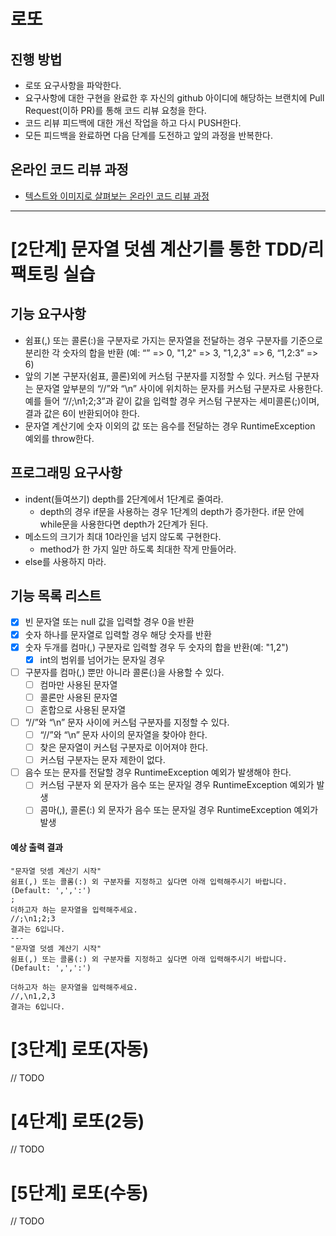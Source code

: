 # 로또
## 진행 방법
* 로또 요구사항을 파악한다.
* 요구사항에 대한 구현을 완료한 후 자신의 github 아이디에 해당하는 브랜치에 Pull Request(이하 PR)를 통해 코드 리뷰 요청을 한다.
* 코드 리뷰 피드백에 대한 개선 작업을 하고 다시 PUSH한다.
* 모든 피드백을 완료하면 다음 단계를 도전하고 앞의 과정을 반복한다.

## 온라인 코드 리뷰 과정
* [텍스트와 이미지로 살펴보는 온라인 코드 리뷰 과정](https://github.com/next-step/nextstep-docs/tree/master/codereview)

---

# [2단계] 문자열 덧셈 계산기를 통한 TDD/리팩토링 실습

## 기능 요구사항

- 쉼표(,) 또는 콜론(:)을 구분자로 가지는 문자열을 전달하는 경우 구분자를 기준으로 분리한 각 숫자의 합을 반환 (예: “” => 0, "1,2" => 3, "1,2,3" => 6, “1,2:3” => 6)
- 앞의 기본 구분자(쉼표, 콜론)외에 커스텀 구분자를 지정할 수 있다. 커스텀 구분자는 문자열 앞부분의 “//”와 “\n” 사이에 위치하는 문자를 커스텀 구분자로 사용한다. 예를 들어 “//;\n1;2;3”과 같이 값을 입력할 경우 커스텀 구분자는 세미콜론(;)이며, 결과 값은 6이 반환되어야 한다.
- 문자열 계산기에 숫자 이외의 값 또는 음수를 전달하는 경우 RuntimeException 예외를 throw한다.

## 프로그래밍 요구사항

- indent(들여쓰기) depth를 2단계에서 1단계로 줄여라.
  - depth의 경우 if문을 사용하는 경우 1단계의 depth가 증가한다. if문 안에 while문을 사용한다면 depth가 2단계가 된다.
- 메소드의 크기가 최대 10라인을 넘지 않도록 구현한다.
  - method가 한 가지 일만 하도록 최대한 작게 만들어라.
- else를 사용하지 마라.

## 기능 목록 리스트

- [x] 빈 문자열 또는 null 값을 입력할 경우 0을 반환
- [x] 숫자 하나를 문자열로 입력할 경우 해당 숫자를 반환
- [x] 숫자 두개를 컴마(,) 구분자로 입력할 경우 두 숫자의 합을 반환(예: "1,2")
  - [x] int의 범위를 넘어가는 문자일 경우
- [ ] 구분자를 컴마(,) 뿐만 아니라 콜론(:)을 사용할 수 있다.
  - [ ] 컴마만 사용된 문자열
  - [ ] 콜론만 사용된 문자열
  - [ ] 혼합으로 사용된 문자열
- [ ] “//”와 “\n” 문자 사이에 커스텀 구분자를 지정할 수 있다. 
  - [ ] “//”와 “\n” 문자 사이의 문자열을 찾아야 한다.
  - [ ] 찾은 문자열이 커스텀 구분자로 이어져야 한다.
  - [ ] 커스텀 구분자는 문자 제한이 없다.
- [ ] 음수 또는 문자를 전달할 경우 RuntimeException 예외가 발생해야 한다.
  - [ ] 커스텀 구분자 외 문자가 음수 또는 문자일 경우  RuntimeException 예외가 발생
  - [ ] 콤마(,), 콜론(:) 외 문자가 음수 또는 문자일 경우  RuntimeException 예외가 발생

#### 예상 출력 결과

```
"문자열 덧셈 계산기 시작"
쉼표(,) 또는 콜롬(:) 외 구분자를 지정하고 싶다면 아래 입력해주시기 바랍니다.(Default: ',',':') 
;
더하고자 하는 문자열을 입력해주세요.
//;\n1;2;3
결과는 6입니다.
---
"문자열 덧셈 계산기 시작"
쉼표(,) 또는 콜롬(:) 외 구분자를 지정하고 싶다면 아래 입력해주시기 바랍니다.(Default: ',',':')

더하고자 하는 문자열을 입력해주세요.
//,\n1,2,3
결과는 6입니다.

```





# [3단계] 로또(자동)

// TODO

# [4단계] 로또(2등)

// TODO

# [5단계] 로또(수동)

// TODO